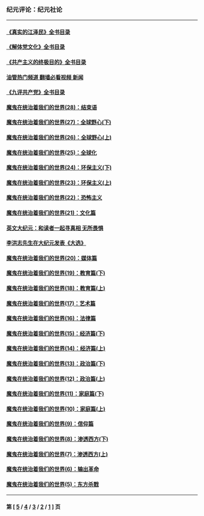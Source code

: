 ### 纪元评论：纪元社论
---
#### [《真实的江泽民》全书目录](../../pages/nsc422/n13721399.md?08240330) 
#### [《解体党文化》全书目录](../../pages/nsc422/n13721157.md?08240330) 
#### [《共产主义的终极目的》全书目录](../../pages/nsc422/n13721048.md?08240330) 
#### [油管热门频道 翻墙必看视频 新闻](ok?08240330)
#### [《九评共产党》全书目录](../../pages/nsc422/n13708085.md?08240330) 
#### [魔鬼在统治着我们的世界(28)：结束语](../../pages/nsc422/n10936246.md?08240330) 
#### [魔鬼在统治着我们的世界(27)：全球野心(下)](../../pages/nsc422/n10928319.md?08240330) 
#### [魔鬼在统治着我们的世界(26)：全球野心(上)](../../pages/nsc422/n10900318.md?08240330) 
#### [魔鬼在统治着我们的世界(25)：全球化](../../pages/nsc422/n10788205.md?08240330) 
#### [魔鬼在统治着我们的世界(24)：环保主义(下)](../../pages/nsc422/n10695307.md?08240330) 
#### [魔鬼在统治着我们的世界(23)：环保主义(上)](../../pages/nsc422/n10688613.md?08240330) 
#### [魔鬼在统治着我们的世界(22)：恐怖主义](../../pages/nsc422/n10614727.md?08240330) 
#### [魔鬼在统治着我们的世界(21)：文化篇](../../pages/nsc422/n10597706.md?08240330) 
#### [英文大纪元：和读者一起寻真相 无所畏惧](../../pages/nsc422/n12542027.md?08240330) 
#### [李洪志先生在大纪元发表《大选》](../../pages/nsc422/n12534746.md?08240330) 
#### [魔鬼在统治着我们的世界(20)：媒体篇](../../pages/nsc422/n10586579.md?08240330) 
#### [魔鬼在统治着我们的世界(19)：教育篇(下)](../../pages/nsc422/n10564808.md?08240330) 
#### [魔鬼在统治着我们的世界(18)：教育篇(上)](../../pages/nsc422/n10526970.md?08240330) 
#### [魔鬼在统治着我们的世界(17)：艺术篇](../../pages/nsc422/n10499093.md?08240330) 
#### [魔鬼在统治着我们的世界(16)：法律篇](../../pages/nsc422/n10485969.md?08240330) 
#### [魔鬼在统治着我们的世界(15)：经济篇(下)](../../pages/nsc422/n10469975.md?08240330) 
#### [魔鬼在统治着我们的世界(14)：经济篇(上)](../../pages/nsc422/n10457370.md?08240330) 
#### [魔鬼在统治着我们的世界(13)：政治篇(下)](../../pages/nsc422/n10448270.md?08240330) 
#### [魔鬼在统治着我们的世界(12)：政治篇(上)](../../pages/nsc422/n10444576.md?08240330) 
#### [魔鬼在统治着我们的世界(11)：家庭篇(下)](../../pages/nsc422/n10440961.md?08240330) 
#### [魔鬼在统治着我们的世界(10)：家庭篇(上)](../../pages/nsc422/n10435448.md?08240330) 
#### [魔鬼在统治着我们的世界(9)：信仰篇](../../pages/nsc422/n10432159.md?08240330) 
#### [魔鬼在统治着我们的世界(8)：渗透西方(下)](../../pages/nsc422/n10429603.md?08240330) 
#### [魔鬼在统治着我们的世界(7)：渗透西方(上)](../../pages/nsc422/n10426013.md?08240330) 
#### [魔鬼在统治着我们的世界(6)：输出革命](../../pages/nsc422/n10421536.md?08240330) 
#### [魔鬼在统治着我们的世界(5)：东方杀戮](../../pages/nsc422/n10417707.md?08240330) 

---
#### 第 [ [5](./5.md?08240330) / [4](./4.md?08240330) / [3](./3.md?08240330) / [2](./2.md?08240330) / [1](./1.md?08240330) ] 页
